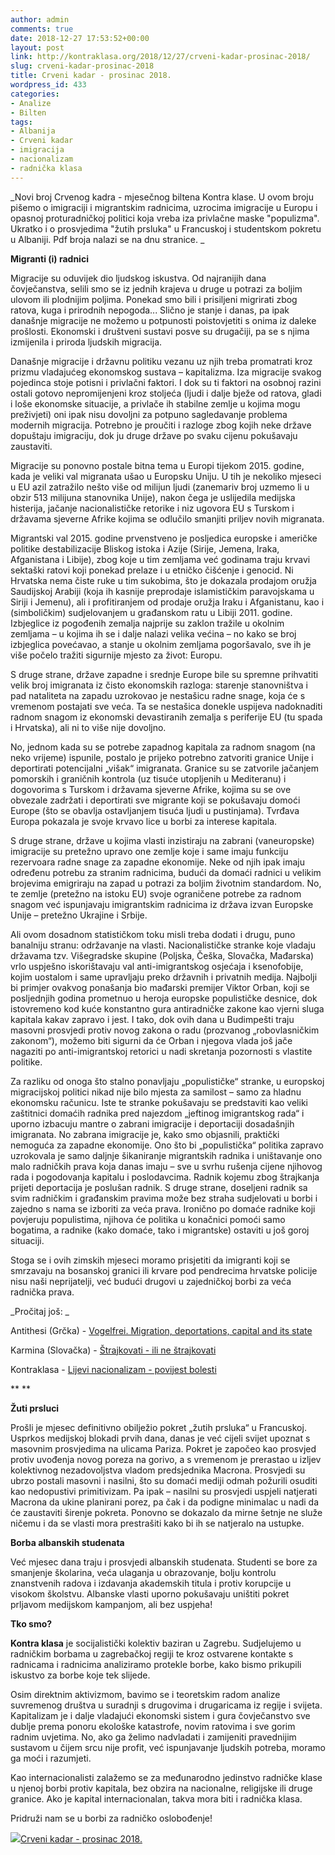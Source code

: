 ```yaml
---
author: admin
comments: true
date: 2018-12-27 17:53:52+00:00
layout: post
link: http://kontraklasa.org/2018/12/27/crveni-kadar-prosinac-2018/
slug: crveni-kadar-prosinac-2018
title: Crveni kadar - prosinac 2018.
wordpress_id: 433
categories:
- Analize
- Bilten
tags:
- Albanija
- Crveni kadar
- imigracija
- nacionalizam
- radnička klasa
---
```


_Novi broj Crvenog kadra - mjesečnog biltena Kontra klase. U ovom broju pišemo o imigraciji i migrantskim radnicima, uzrocima imigracije u Europu i opasnoj proturadničkoj politici koja vreba iza privlačne maske "populizma". Ukratko i o prosvjedima "žutih prsluka" u Francuskoj i studentskom pokretu u Albaniji. Pdf broja nalazi se na dnu stranice.
_




**Migranti (i) radnici**




Migracije su oduvijek dio ljudskog iskustva. Od najranijih dana čovječanstva, selili smo se iz jednih krajeva u druge u potrazi za boljim ulovom ili plodnijim poljima. Ponekad smo bili i prisiljeni migrirati zbog ratova, kuga i prirodnih nepogoda... Slično je stanje i danas, pa ipak današnje migracije ne možemo u potpunosti poistovjetiti s onima iz daleke prošlosti. Ekonomski i društveni sustavi posve su drugačiji, pa se s njima izmijenila i priroda ljudskih migracija.




Današnje migracije i državnu politiku vezanu uz njih treba promatrati kroz prizmu vladajućeg ekonomskog sustava – kapitalizma. Iza migracije svakog pojedinca stoje potisni i privlačni faktori. I dok su ti faktori na osobnoj razini ostali gotovo nepromijenjeni kroz stoljeća (ljudi i dalje bježe od ratova, gladi i loše ekonomske situacije, a privlače ih stabilne zemlje u kojima mogu preživjeti) oni ipak nisu dovoljni za potpuno sagledavanje problema modernih migracija. Potrebno je proučiti i razloge zbog kojih neke države dopuštaju imigraciju, dok ju druge države po svaku cijenu pokušavaju zaustaviti.




Migracije su ponovno postale bitna tema u Europi tijekom 2015. godine, kada je veliki val migranata ušao u Europsku Uniju. U tih je nekoliko mjeseci u EU azil zatražilo nešto više od milijun ljudi (zanemariv broj uzmemo li u obzir 513 milijuna stanovnika Unije), nakon čega je uslijedila medijska histerija, jačanje nacionalističke retorike i niz ugovora EU s Turskom i državama sjeverne Afrike kojima se odlučilo smanjiti priljev novih migranata.




Migrantski val 2015. godine prvenstveno je posljedica europske i američke politike destabilizacije Bliskog istoka i Azije (Sirije, Jemena, Iraka, Afganistana i Libije), zbog koje u tim zemljama već godinama traju krvavi sektaški ratovi koji ponekad prelaze i u etničko čišćenje i genocid. Ni Hrvatska nema čiste ruke u tim sukobima, što je dokazala prodajom oružja Saudijskoj Arabiji (koja ih kasnije preprodaje islamističkim paravojskama u Siriji i Jemenu), ali i profitiranjem od prodaje oružja Iraku i Afganistanu, kao i (simboličkim) sudjelovanjem u građanskom ratu u Libiji 2011. godine. Izbjeglice iz pogođenih zemalja najprije su zaklon tražile u okolnim zemljama – u kojima ih se i dalje nalazi velika većina – no kako se broj izbjeglica povećavao, a stanje u okolnim zemljama pogoršavalo, sve ih je više počelo tražiti sigurnije mjesto za život: Europu.




S druge strane, države zapadne i srednje Europe bile su spremne prihvatiti velik broj imigranata iz čisto ekonomskih razloga: starenje stanovništva i pad nataliteta na zapadu uzrokovao je nestašicu radne snage, koja će s vremenom postajati sve veća. Ta se nestašica donekle uspijeva nadoknaditi radnom snagom iz ekonomski devastiranih zemalja s periferije EU (tu spada i Hrvatska), ali ni to više nije dovoljno.




No, jednom kada su se potrebe zapadnog kapitala za radnom snagom (na neko vrijeme) ispunile, postalo je prijeko potrebno zatvoriti granice Unije i deportirati potencijalni „višak“ imigranata. Granice su se zatvorile jačanjem pomorskih i graničnih kontrola (uz tisuće utopljenih u Mediteranu) i dogovorima s Turskom i državama sjeverne Afrike, kojima su se ove obvezale zadržati i deportirati sve migrante koji se pokušavaju domoći Europe (što se obavlja ostavljanjem tisuća ljudi u pustinjama). Tvrđava Europa pokazala je svoje krvavo lice u borbi za interese kapitala.




S druge strane, države u kojima vlasti inzistiraju na zabrani (vaneuropske) imigracije su pretežno upravo one zemlje koje i same imaju funkciju rezervoara radne snage za zapadne ekonomije. Neke od njih ipak imaju određenu potrebu za stranim radnicima, budući da domaći radnici u velikim brojevima emigriraju na zapad u potrazi za boljim životnim standardom. No, te zemlje (pretežno na istoku EU) svoje ograničene potrebe za radnom snagom već ispunjavaju imigrantskim radnicima iz država izvan Europske Unije – pretežno Ukrajine i Srbije.




Ali ovom dosadnom statističkom toku misli treba dodati i drugu, puno banalniju stranu: održavanje na vlasti. Nacionalističke stranke koje vladaju državama tzv. Višegradske skupine (Poljska, Češka, Slovačka, Mađarska) vrlo uspješno iskorištavaju val anti-imigrantskog osjećaja i ksenofobije, kojim uostalom i same upravljaju preko državnih i privatnih medija. Najbolji bi primjer ovakvog ponašanja bio mađarski premijer Viktor Orban, koji se posljednjih godina prometnuo u heroja europske populističke desnice, dok istovremeno kod kuće konstantno gura antiradničke zakone kao vjerni sluga kapitala kakav zapravo i jest. I tako, dok ovih dana u Budimpešti traju masovni prosvjedi protiv novog zakona o radu (prozvanog „robovlasničkim zakonom“), možemo biti sigurni da će Orban i njegova vlada još jače nagaziti po anti-imigrantskoj retorici u nadi skretanja pozornosti s vlastite politike.




Za razliku od onoga što stalno ponavljaju „populističke“ stranke, u europskoj migracijskoj politici nikad nije bilo mjesta za samilost – samo za hladnu ekonomsku računicu. Iste te stranke pokušavaju se predstaviti kao veliki zaštitnici domaćih radnika pred najezdom „jeftinog imigrantskog rada“ i uporno izbacuju mantre o zabrani imigracije i deportaciji dosadašnjih imigranata. No zabrana imigracije je, kako smo objasnili, praktički nemoguća za zapadne ekonomije. Ono što bi „populistička“ politika zapravo uzrokovala je samo daljnje šikaniranje migrantskih radnika i uništavanje ono malo radničkih prava koja danas imaju – sve u svrhu rušenja cijene njihovog rada i pogodovanja kapitalu i poslodavcima. Radnik kojemu zbog štrajkanja prijeti deportacija je poslušan radnik. S druge strane, doseljeni radnik sa svim radničkim i građanskim pravima može bez straha sudjelovati u borbi i zajedno s nama se izboriti za veća prava. Ironično po domaće radnike koji povjeruju populistima, njihova će politika u konačnici pomoći samo bogatima, a radnike (kako domaće, tako i migrantske) ostaviti u još goroj situaciji.




Stoga se i ovih zimskih mjeseci moramo prisjetiti da imigranti koji se smrzavaju na bosanskoj granici ili krvare pod pendrecima hrvatske policije nisu naši neprijatelji, već budući drugovi u zajedničkoj borbi za veća radnička prava.




_Pročitaj još:
_

Antithesi (Grčka) - [Vogelfrei. Migration, deportations, capital and its state](https://antithesi.gr/?p=44)

Karmina (Slovačka) - [Štrajkovati - ili ne štrajkovati](https://karmina.red/posts/vwpsa-2-srpski/?v=5)

Kontraklasa - [Lijevi nacionalizam - povijest bolesti](http://kontraklasa.org/2016/10/17/lijevi-nacionalizam-povijest-bolesti/)


** **




**Žuti prsluci**




Prošli je mjesec definitivno obilježio pokret „žutih prsluka“ u Francuskoj. Usprkos medijskoj blokadi prvih dana, danas je već cijeli svijet upoznat s masovnim prosvjedima na ulicama Pariza. Pokret je započeo kao prosvjed protiv uvođenja novog poreza na gorivo, a s vremenom je prerastao u izljev kolektivnog nezadovoljstva vladom predsjednika Macrona. Prosvjedi su ubrzo postali masovni i nasilni, što su domaći mediji odmah požurili osuditi kao nedopustivi primitivizam. Pa ipak – nasilni su prosvjedi uspjeli natjerati Macrona da ukine planirani porez, pa čak i da podigne minimalac u nadi da će zaustaviti širenje pokreta. Ponovno se dokazalo da mirne šetnje ne služe ničemu i da se vlasti mora prestrašiti kako bi ih se natjeralo na ustupke.




**Borba albanskih studenata**




Već mjesec dana traju i prosvjedi albanskih studenata. Studenti se bore za smanjenje školarina, veća ulaganja u obrazovanje, bolju kontrolu znanstvenih radova i izdavanja akademskih titula i protiv korupcije u visokom školstvu. Albanske vlasti uporno pokušavaju uništiti pokret prljavom medijskom kampanjom, ali bez uspjeha!




**Tko smo?**




**Kontra klasa** je socijalistički kolektiv baziran u Zagrebu. Sudjelujemo u radničkim borbama u zagrebačkoj regiji te kroz ostvarene kontakte s radnicama i radnicima analiziramo protekle borbe, kako bismo prikupili iskustvo za borbe koje tek slijede.




Osim direktnim aktivizmom, bavimo se i teoretskim radom analize suvremenog društva u suradnji s drugovima i drugaricama iz regije i svijeta. Kapitalizam je i dalje vladajući ekonomski sistem i gura čovječanstvo sve dublje prema ponoru ekološke katastrofe, novim ratovima i sve gorim radnim uvjetima. No, ako ga želimo nadvladati i zamijeniti pravednijim sustavom u čijem srcu nije profit, već ispunjavanje ljudskih potreba, moramo ga moći i razumjeti.




Kao internacionalisti zalažemo se za međunarodno jedinstvo radničke klase u njenoj borbi protiv kapitala, bez obzira na nacionalne, religijske ili druge granice. Ako je kapital internacionalan, takva mora biti i radnička klasa.




Pridruži nam se u borbi za radničko oslobođenje!


![](http://kontraklasa.org/wp-content/uploads/2018/06/pdf3-300x300.png)[Crveni kadar - prosinac 2018.](http://kontraklasa.org/wp-content/uploads/2018/12/kadar6.pdf)
